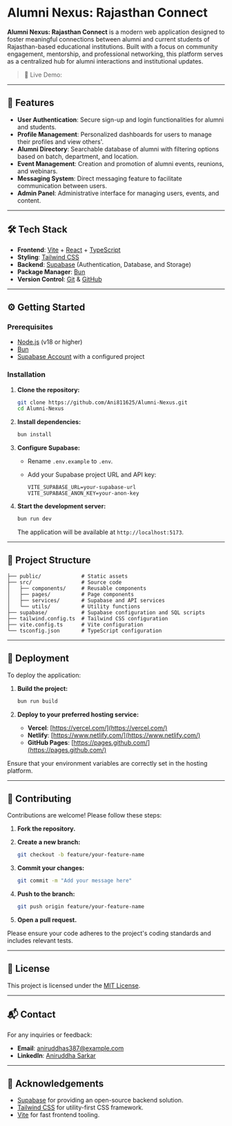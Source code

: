 # Alumni Nexus: Rajasthan Connect

**Alumni Nexus: Rajasthan Connect** is a modern web application designed to foster meaningful connections between alumni and current students of Rajasthan-based educational institutions. Built with a focus on community engagement, mentorship, and professional networking, this platform serves as a centralized hub for alumni interactions and institutional updates.


> 🚀 Live Demo: 

---

## 🧩 Features

- **User Authentication**: Secure sign-up and login functionalities for alumni and students.
- **Profile Management**: Personalized dashboards for users to manage their profiles and view others'.
- **Alumni Directory**: Searchable database of alumni with filtering options based on batch, department, and location.
- **Event Management**: Creation and promotion of alumni events, reunions, and webinars.
- **Messaging System**: Direct messaging feature to facilitate communication between users.
- **Admin Panel**: Administrative interface for managing users, events, and content.

---

## 🛠️ Tech Stack

- **Frontend**: [Vite](https://vitejs.dev/) + [React](https://reactjs.org/) + [TypeScript](https://www.typescriptlang.org/)
- **Styling**: [Tailwind CSS](https://tailwindcss.com/)
- **Backend**: [Supabase](https://supabase.com/) (Authentication, Database, and Storage)
- **Package Manager**: [Bun](https://bun.sh/)
- **Version Control**: [Git](https://git-scm.com/) & [GitHub](https://github.com/)

---

## ⚙️ Getting Started

### Prerequisites

- [Node.js](https://nodejs.org/) (v18 or higher)
- [Bun](https://bun.sh/docs/installation)
- [Supabase Account](https://supabase.com/) with a configured project

### Installation

1. **Clone the repository:**

   ```bash
   git clone https://github.com/Ani811625/Alumni-Nexus.git
   cd Alumni-Nexus
   ```

2. **Install dependencies:**

   ```bash
   bun install
   ```

3. **Configure Supabase:**

   - Rename `.env.example` to `.env`.
   - Add your Supabase project URL and API key:

     ```env
     VITE_SUPABASE_URL=your-supabase-url
     VITE_SUPABASE_ANON_KEY=your-anon-key
     ```

4. **Start the development server:**

   ```bash
   bun run dev
   ```

   The application will be available at `http://localhost:5173`.

---

## 📁 Project Structure

```
├── public/             # Static assets
├── src/                # Source code
│   ├── components/     # Reusable components
│   ├── pages/          # Page components
│   ├── services/       # Supabase and API services
│   └── utils/          # Utility functions
├── supabase/           # Supabase configuration and SQL scripts
├── tailwind.config.ts  # Tailwind CSS configuration
├── vite.config.ts      # Vite configuration
└── tsconfig.json       # TypeScript configuration
```

---

## 🚀 Deployment

To deploy the application:

1. **Build the project:**

   ```bash
   bun run build
   ```

2. **Deploy to your preferred hosting service:**

   - **Vercel**: [https://vercel.com/](https://vercel.com/)
   - **Netlify**: [https://www.netlify.com/](https://www.netlify.com/)
   - **GitHub Pages**: [https://pages.github.com/](https://pages.github.com/)

Ensure that your environment variables are correctly set in the hosting platform.

---

## 🤝 Contributing

Contributions are welcome! Please follow these steps:

1. **Fork the repository.**
2. **Create a new branch:**

   ```bash
   git checkout -b feature/your-feature-name
   ```

3. **Commit your changes:**

   ```bash
   git commit -m "Add your message here"
   ```

4. **Push to the branch:**

   ```bash
   git push origin feature/your-feature-name
   ```

5. **Open a pull request.**

Please ensure your code adheres to the project's coding standards and includes relevant tests.

---

## 📄 License

This project is licensed under the [MIT License](LICENSE).

---

## 📬 Contact

For any inquiries or feedback:

- **Email**: [aniruddhas387@example.com](mailto:aniruddhas387@example.com)
- **LinkedIn**: [Aniruddha Sarkar](https://www.linkedin.com/in/aniruddha-sarkar-90a34334b/)

---

## 🙌 Acknowledgements

- [Supabase](https://supabase.com/) for providing an open-source backend solution.
- [Tailwind CSS](https://tailwindcss.com/) for utility-first CSS framework.
- [Vite](https://vitejs.dev/) for fast frontend tooling.

